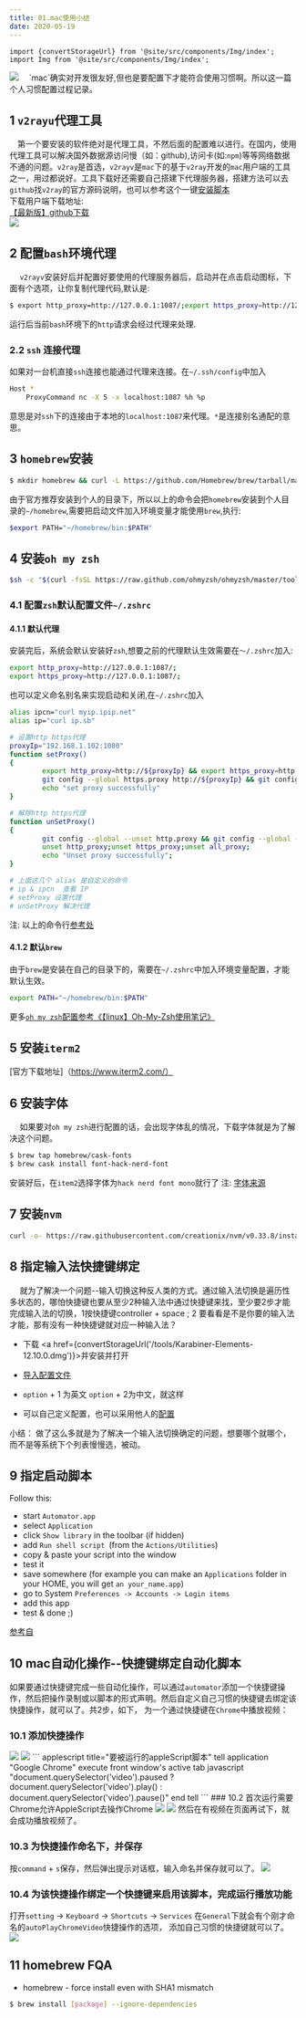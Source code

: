 ```yaml
---
title: 01.mac使用小结
date: 2020-05-19
---
```


```mdx-code-block
import {convertStorageUrl} from '@site/src/components/Img/index';
import Img from '@site/src/components/Img/index';
```

<Img src='storage:///images/2019-mac-family.jpeg' />
&emsp;`mac`确实对开发很友好,但也是要配置下才能符合使用习惯啊。所以这一篇个人习惯配置过程记录。

## 1 `v2rayu`代理工具
&emsp;第一个要安装的软件绝对是代理工具，不然后面的配置难以进行。在国内，使用代理工具可以解决国外数据源访问慢（如：github),访问卡(如:`npm`)等等网络数据不通的问题。`v2ray`是首选，`v2rayv`是`mac`下的基于`v2ray`开发的`mac`用户端的工具之一，用过都说好。工具下载好还需要自己搭建下代理服务器，搭建方法可以去`github`找`v2ray`的官方源码说明，也可以参考这个一键[安装脚本](https://github.com/233boy/v2ray/tree/master)  
下载用户端下载地址:  
[【最新版】github下载](https://github.com/yanue/V2rayU/releases)  
<Img src='storage:///tools/V2rayU.dmg' />

## 2 配置`bash`环境代理
&emsp; `v2rayv`安装好后并配置好要使用的代理服务器后，启动并在点击启动图标，下面有个选项，让你复制代理代码,默认是:
``` bash 
$ export http_proxy=http://127.0.0.1:1087/;export https_proxy=http://127.0.0.1:1087/;
```
运行后当前`bash`环境下的`http`请求会经过代理来处理.
### 2.2 `ssh` 连接代理
如果对一台机直接`ssh`连接也能通过代理来连接。在`~/.ssh/config`中加入
``` bash 
Host *
    ProxyCommand nc -X 5 -x localhost:1087 %h %p
```
意思是对`ssh`下的连接由于本地的`localhost:1087`来代理。`*`是连接别名通配的意思。

## 3 `homebrew`安装
``` bash 
$ mkdir homebrew && curl -L https://github.com/Homebrew/brew/tarball/master | tar xz --strip 1 -C homebrew
```
由于官方推荐安装到个人的目录下，所以以上的命令会把`homebrew`安装到个人目录的`~/homebrew`,需要把启动文件加入环境变量才能使用`brew`,执行:
``` bash
$export PATH="~/homebrew/bin:$PATH"
```

## 4 安装`oh my zsh`

``` bash 
$sh -c "$(curl -fsSL https://raw.github.com/ohmyzsh/ohmyzsh/master/tools/install.sh)"

```
### 4.1 配置`zsh`默认配置文件`~/.zshrc`
#### 4.1.1 默认代理
安装完后，系统会默认安装好`zsh`,想要之前的代理默认生效需要在`～/.zshrc`加入:
``` bash 
export http_proxy=http://127.0.0.1:1087/;
export https_proxy=http://127.0.0.1:1087/;
```
也可以定义命名别名来实现启动和关闭,在`~/.zshrc`加入
``` bash
alias ipcn="curl myip.ipip.net"
alias ip="curl ip.sb"

# 设置http https代理
proxyIp="192.168.1.102:1080"
function setProxy()
{
        export http_proxy=http://${proxyIp} && export https_proxy=http://${proxyIp}
        git config --global https.proxy http://${proxyIp} && git config --global https.proxy https://${proxyIp}
        echo "set proxy successfully"
}

# 解除http https代理
function unSetProxy()
{
        git config --global --unset http.proxy && git config --global --unset https.proxy;
        unset http_proxy;unset https_proxy;unset all_proxy;
        echo "Unset proxy successfully";
}

# 上面这几个 alias 是自定义的命令
# ip & ipcn  查看 IP
# setProxy 设置代理
# unSetProxy 解决代理
```
注: 以上的命令行[参考处](https://www.xbug.me/post/60589.html)

#### 4.1.2 默认`brew`
由于`brew`是安装在自己的目录下的，需要在`~/.zshrc`中加入环境变量配置，才能默认生效。
``` bash
export PATH="~/homebrew/bin:$PATH"
```

更多[`oh my zsh`配置参考《【linux】Oh-My-Zsh使用笔记》](https://wuchuheng.com/docs/Linux/oh-my-Zsh%E5%9F%BA%E7%A1%80%E4%BD%BF%E7%94%A8/)

## 5 安装`iterm2`
[官方下载地址]（https://www.iterm2.com/）

## 6 安装字体
&emsp;  如果要对`oh my zsh`进行配置的话，会出现字体乱的情况，下载字体就是为了解决这个问题。
``` bash
$ brew tap homebrew/cask-fonts
$ brew cask install font-hack-nerd-font
```
安装好后，在`item2`选择字体为`hack nerd font mono`就行了
注: [字体来源](https://github.com/ryanoasis/nerd-fonts)

## 7 安装`nvm`

``` bash
curl -o- https://raw.githubusercontent.com/creationix/nvm/v0.33.8/install.sh | bash
```

## 8 指定输入法快捷键绑定

&emsp; 就为了解决一个问题--输入切换这种反人类的方式。通过输入法切换是遍历性多状态的，哪怕快捷键也要从至少2种输入法中通过快捷键来找，至少要2步才能完成输入法的切换，1按快捷键controller + space ; 2 要看看是不是你要的输入法才能，那有没有一种快捷键就对应一种输入法？

* 下载 <a  href={convertStorageUrl('/tools/Karabiner-Elements-12.10.0.dmg')}>并安装并打开</a>

* [导入配置文件](karabiner://karabiner/assets/complex_modifications/import?url=https%3A%2F%2Fke-complex-modifications.pqrs.org%2Fjson%2Fswitch_en_cn_ja_katakana.json)
*   `option` + 1 为英文 `option` + 2为中文，就这样
* 可以自己定义配置，也可以采用他人的[配置](https://ke-complex-modifications.pqrs.org/)

小结： 做了这么多就是为了解决一个输入法切换确定的问题，想要哪个就哪个，而不是等系统下个列表慢慢选，被动。


## 9 指定启动脚本

Follow this:
* start `Automator.app`
* select `Application`
* click `Show library` in the toolbar (if hidden)
* add `Run shell script `(from the `Actions/Utilities`)
* copy & paste your script into the window
* test it
* save somewhere (for example you can make an `Applications` folder in your HOME, you will get `an your_name.app`)
* go to System `Preferences -> Accounts -> Login items`
* add this app
* test & done ;)

[参考自](https://stackoverflow.com/questions/6442364/running-script-upon-login-mac)

## 10 mac自动化操作--快捷键绑定自动化脚本
如果要通过快捷键完成一些自动化操作，可以通过`automator`添加一个快捷键操作，然后把操作录制或以脚本的形式声明。然后自定义自己习惯的快捷键去绑定该
快捷操作，就可以了。共2步，如下， 为一个通过快捷键在`Chrome`中播放视频：
### 10.1 添加快捷操作
<Img src='storage:///images/20211125040442.png' />
<Img src='storage:///images/20211125061953.png' />
``` applescript title="要被运行的appleScript脚本"
tell application "Google Chrome"
	execute front window's active tab javascript "document.querySelector('video').paused ?document.querySelector('video').play() : document.querySelector('video').pause()"
end tell
```
### 10.2 首次运行需要Chrome允许AppleScript去操作Chrome
<Img src='storage:///images/20211125042029.png' />
<Img src='storage:///images/20211125042213.png' />
然后在有视频在页面再试下，就会成功播放视频了。

### 10.3 为快捷操作命名下，并保存
按`command` + `s`保存，然后弹出提示对话框，输入命名并保存就可以了。
<Img src='storage:///images/20211125042710.png' />

### 10.4 为该快捷操作绑定一个快捷键来启用该脚本，完成运行播放功能
打开`setting` -> `Keyboard` -> `Shortcuts` -> `Services` 在`General`下就会有个刚才命名的`autoPlayChromeVideo`快捷操作的选项，
添加自己习惯的快捷键就可以了。   
<Img src='storage:///images/20211125043220.png' />

## 11 homebrew FQA
* homebrew - force install even with SHA1 mismatch
``` bash
$ brew install [package] --ignore-dependencies
```
